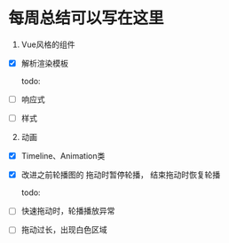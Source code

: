 # 每周总结可以写在这里

1. Vue风格的组件

- [x] 解析渲染模板 

  todo:

- [ ] 响应式

- [ ] 样式

2. 动画

- [x] Timeline、Animation类

- [x] 改进之前轮播图的 拖动时暂停轮播， 结束拖动时恢复轮播

  todo:

- [ ] 快速拖动时，轮播播放异常

- [ ] 拖动过长，出现白色区域